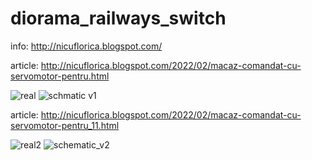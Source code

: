 # diorama_railways_switch
info: http://nicuflorica.blogspot.com/

article: http://nicuflorica.blogspot.com/2022/02/macaz-comandat-cu-servomotor-pentru.html

![real](https://blogger.googleusercontent.com/img/a/AVvXsEh3W0tIzuMRBBjxjvyPgs152_BgFxWKFs1dHvykQY8d_TTVucjpvvSjw_kaqDES0sKZSEMFyAsxKs-dYWlKs1CGB9yKnHHwe6DhtOa_nSraIJre5JJffiOeBbC3vdBpra0KwtanBiM6E52wpHaazm3mpEnsj5_Stawr05-6pr4SmfCONJflfk2Iwz3jqQ=w200-h150)
![schmatic v1](https://blogger.googleusercontent.com/img/a/AVvXsEgPbAeqdyg_Hco_fGOTtIOTI4rpxrB_rYPj1jy9fSDNz1wZ4lP2kd0LnRT4WYQ6Wr6Js7RfHFQdk_SdLK_wzsXJCIAYXHrjcwoAKt0tKYP6kgP1Vtw9mwDImx4CvKZ0_bHh9ZxAQiG4P1JRBbIA8Fx4aFtzU2VW7ZSBcdYvHHd7bZmNMesElBoZSqukQw=w320-h194)

article: http://nicuflorica.blogspot.com/2022/02/macaz-comandat-cu-servomotor-pentru_11.html

![real2](https://blogger.googleusercontent.com/img/a/AVvXsEgtkKBmJTEwBgiuK5R0BWtx-wvEYuVa2GGAxdRH3kl2BsDZsIKvM5PWIvXBLHrxIwtf1O5aV24ycuWCerQTiZWbsCj917-4Hl0UFkxVI0eOdWckuHk_uylx-DdVM7fqpPNSXMc3CkA7I_6O5RpNYMQgPTCzE7Dsp_d0hDwtyEAzvvfmP5m58xv_EZl-Cw=w200-h150)
![schematic_v2](https://blogger.googleusercontent.com/img/a/AVvXsEiSg4nn7Pf5Xb6VQviIXzjZbAILbCiLQtEtof0bfNlhP0mWlWZXa_iWCswgFzgVGrMeeAT6F7FFwYw3obGMAK3vVFGm6NXfdR5YqBX-wdeQ3iIt4jCGmZxCtNL3VxW4vF3aQEj2HnEFfIhVmaDqTOHN2F_fgShqLdeldwDDZyBXrcU_TKRGCFwCR7Xcfw=w320-h206)

